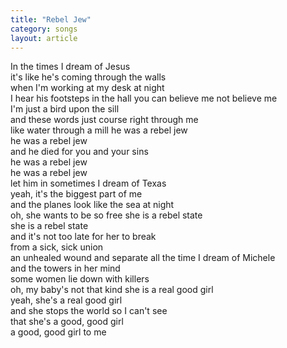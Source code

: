 ```yaml
---
title: "Rebel Jew"
category: songs
layout: article
---
```


In the times I dream of Jesus  
it's like he's coming through the walls  
when I'm working at my desk at night  
I hear his footsteps in the hall you can believe me not believe me  
I'm just a bird upon the sill  
and these words just course right through me  
like water through a mill he was a rebel jew  
he was a rebel jew  
and he died for you and your sins  
he was a rebel jew  
he was a rebel jew  
let him in sometimes I dream of Texas  
yeah, it's the biggest part of me  
and the planes look like the sea at night  
oh, she wants to be so free she is a rebel state  
she is a rebel state  
and it's not too late for her to break  
from a sick, sick union  
an unhealed wound and separate all the time I dream of Michele  
and the towers in her mind  
some women lie down with killers  
oh, my baby's not that kind she is a real good girl  
yeah, she's a real good girl  
and she stops the world so I can't see  
that she's a good, good girl  
a good, good girl to me
